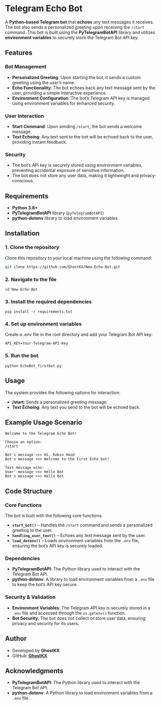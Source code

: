 # Telegram Echo Bot

A **Python-based Telegram bot** that **echoes** any text messages it receives. The bot also sends a personalized greeting upon receiving the `/start` command. This bot is built using the **PyTelegramBotAPI** library and utilizes **environment variables** to securely store the Telegram Bot API key.

## Features

### **Bot Management**
- **Personalized Greeting**: Upon starting the bot, it sends a custom greeting using the user’s name.
- **Echo Functionality**: The bot echoes back any text message sent by the user, providing a simple interactive experience.
- **Environment Configuration**: The bot’s Telegram API key is managed using environment variables for enhanced security.

### **User Interaction**
- **Start Command**: Upon sending `/start`, the bot sends a welcome message.
- **Text Echoing**: Any text sent to the bot will be echoed back to the user, providing instant feedback.

### **Security**
- The bot’s API key is securely stored using environment variables, preventing accidental exposure of sensitive information.
- The bot does not store any user data, making it lightweight and privacy-conscious.

## Requirements

- **Python 3.8+**
- **PyTelegramBotAPI** library (`pyTelegramBotAPI`)
- **python-dotenv** library to load environment variables

## Installation

### 1. Clone the repository
Clone this repository to your local machine using the following command:

```bash
git clone https://github.com/GhostKX/New-Echo-Bot.git
```

### 2. Navigate to the file
```
cd New-Echo-Bot
```

### 3. Install the required dependencies
```
pip install -r requirements.txt
```

### 4. Set up environment variables

Create a .env file in the root directory and add your Telegram Bot API key:
```
API_KEY=Your-Telegram-API-Key
```

### 5. Run the bot
```
python EchoBot_firstbot.py
```

## Usage

The system provides the following options for interaction:

- **/start**: Sends a personalized greeting message.
- **Text Echoing**: Any text you send to the bot will be echoed back.

## Example Usage Scenario
```
Welcome to the Telegram Echo Bot!

Choose an option:
/start

Bot's message >>> Hi, Robin Hood
Bot's message >>> Welcome to the First Echo bot!

Text message echo:
User' message >>> Hello Bot
Bot's message >>> Hello Bot
```

## Code Structure

### Core Functions

The bot is built with the following core functions:

- **`start_bot()`** – Handles the `/start` command and sends a personalized greeting to the user.
- **`handling_user_text()`** – Echoes any text message sent by the user.
- **`load_dotenv()`** – Loads environment variables from the `.env` file, ensuring the bot’s API key is securely loaded.

### Dependencies

- **PyTelegramBotAPI**: The Python library used to interact with the Telegram Bot API.
- **python-dotenv**: A library to load environment variables from a `.env` file to keep the bot’s API key secure.

### Security & Validation

- **Environment Variables**: The Telegram API key is securely stored in a `.env` file and accessed through the `os.getenv()` function.
- **Bot Security**: The bot does not collect or store user data, ensuring privacy and security for its users.

## Author

- Developed by **GhostKX**
- GitHub: **[GhostKX](https://github.com/GhostKX/New-Echo-Bot)**


## Acknowledgments

- **PyTelegramBotAPI**: The Python library used to interact with the Telegram Bot API.
- **python-dotenv**: A Python library to load environment variables from a `.env` file.
